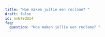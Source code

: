 ```yaml
---
title: "Hoe maken jullie een reclame? "
draft: false
id: nv6T8dU14
faq:
  question: "Hoe maken jullie een reclame? "
---
```

